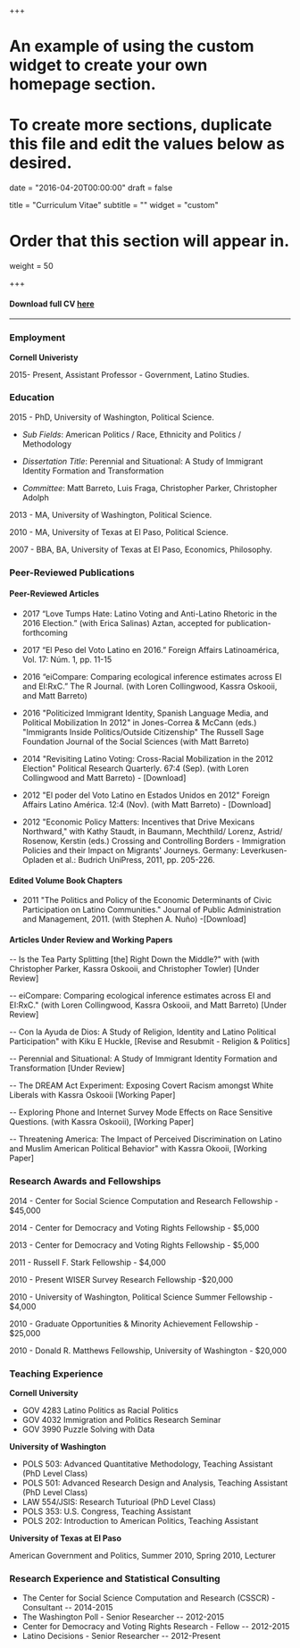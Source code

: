 +++
# An example of using the custom widget to create your own homepage section.
# To create more sections, duplicate this file and edit the values below as desired.

date = "2016-04-20T00:00:00"
draft = false

title = "Curriculum Vitae"
subtitle = ""
widget = "custom"

# Order that this section will appear in.
weight = 50

+++



#### Download full CV [here](./CV/Garcia_RiosCV.pdf)

***

### **Employment**


**Cornell Univeristy**

2015- Present,  Assistant Professor - Government, Latino Studies.


### **Education**

2015 - PhD, University of Washington, Political Science.

* *Sub Fields*: American Politics / Race, Ethnicity and Politics / Methodology

* *Dissertation Title*: Perennial and Situational: A Study of Immigrant Identity Formation and Transformation

* *Committee*: Matt Barreto, Luis Fraga, Christopher Parker, Christopher Adolph

2013 - MA, University of Washington, Political Science.

2010 - MA, University of Texas at El Paso, Political Science.

2007 -  BBA, BA, University of Texas at El Paso, Economics, Philosophy.


### **Peer-Reviewed Publications**

#### **Peer-Reviewed Articles**

- 2017 “Love Tumps Hate: Latino Voting and Anti-Latino Rhetoric in the 2016 Election.” (with Erica Salinas) Aztan, accepted for publication- forthcoming


- 2017 “El Peso del Voto Latino en 2016.” Foreign Affairs Latinoamérica, Vol. 17: Núm. 1, pp. 11-15 

- 2016 “eiCompare: Comparing ecological inference estimates across EI and EI:RxC.” The R
Journal. (with Loren Collingwood, Kassra Oskooii, and Matt Barreto)

- 2016  "Politicized Immigrant Identity, Spanish Language Media, and Political
Mobilization In 2012" in Jones-Correa & McCann (eds.) "Immigrants Inside Politics/Outside
Citizenship" The Russell Sage Foundation Journal of the Social Sciences (with Matt Barreto)

- 2014  "Revisiting Latino Voting: Cross-Racial Mobilization in the 2012 Election" Political Research Quarterly. 67:4 (Sep). (with Loren Collingwood and Matt Barreto) - [Download]

- 2012  "El poder del Voto Latino en Estados Unidos en 2012" Foreign Affairs Latino América. 12:4 (Nov). (with Matt Barreto) - [Download]

- 2012 "Economic Policy Matters: Incentives that Drive Mexicans Northward," with Kathy Staudt, in              Baumann, Mechthild/ Lorenz, Astrid/ Rosenow, Kerstin (eds.) Crossing and Controlling Borders -  Immigration Policies and their Impact on Migrants' Journeys. Germany: Leverkusen-Opladen et al.:  Budrich UniPress, 2011, pp. 205-226.


#### **Edited Volume Book Chapters**



- 2011  "The Politics and Policy of the Economic Determinants of Civic Participation on Latino Communities."    Journal of Public Administration and Management, 2011.   (with Stephen A. Nuño)  -[Download]


#### **Articles Under Review and Working Papers**

-- Is the Tea Party Splitting [the] Right Down the Middle?" with (with Christopher Parker,
Kassra Oskooii, and Christopher Towler) [Under Review]

-- eiCompare: Comparing ecological inference estimates across EI and EI:RxC." (with Loren
Collingwood, Kassra Oskooii, and Matt Barreto) [Under Review]

-- Con la Ayuda de Dios: A Study of Religion, Identity and  Latino Political Participation" with Kiku E Huckle, [Revise and Resubmit - Religion & Politics]

-- Perennial and Situational: A Study of Immigrant Identity Formation and Transformation [Under Review]


-- The DREAM Act Experiment: Exposing Covert Racism amongst White Liberals with Kassra Oskooii [Working Paper] 

-- Exploring Phone and Internet Survey Mode Effects on Race Sensitive Questions. (with Kassra Oskooii), [Working Paper]

-- Threatening America: The Impact of Perceived Discrimination on Latino and Muslim American Political Behavior" with Kassra Okooii, [Working Paper]

### **Research Awards and Fellowships**

2014 - Center for Social Science Computation and Research Fellowship - $45,000 

2014 - Center for Democracy and Voting Rights Fellowship - $5,000

2013 - Center for Democracy and Voting Rights Fellowship - $5,000

2011 - Russell F. Stark Fellowship - $4,000

2010 - Present WISER Survey Research Fellowship -$20,000

2010 - University of Washington, Political Science Summer Fellowship - $4,000

2010 - Graduate Opportunities & Minority Achievement Fellowship - $25,000

2010 - Donald R. Matthews Fellowship, University of Washington - $20,000

### **Teaching Experience**

**Cornell University**

- GOV 4283 Latino Politics as Racial Politics
- GOV 4032 Immigration and Politics Research Seminar
- GOV 3990 Puzzle Solving with Data

**University of Washington**

* POLS 503: Advanced Quantitative Methodology, Teaching Assistant (PhD Level Class)
* POLS 501: Advanced Research Design and Analysis, Teaching Assistant (PhD Level Class)
* LAW 554/JSIS: Research Tuturioal (PhD Level Class)
* POLS 353: U.S. Congress, Teaching Assistant
* POLS 202: Introduction to American Politics, Teaching Assistant

**University of Texas at El Paso**

American Government and Politics, Summer 2010, Spring 2010, Lecturer

### **Research Experience and Statistical Consulting**

- The Center for Social Science Computation and Research (CSSCR) - Consultant -- 2014-2015
- The Washington Poll - Senior Researcher -- 2012-2015
- Center for Democracy and Voting Rights Research - Fellow -- 2012-2015
- Latino Decisions - Senior Researcher -- 2012-Present 
